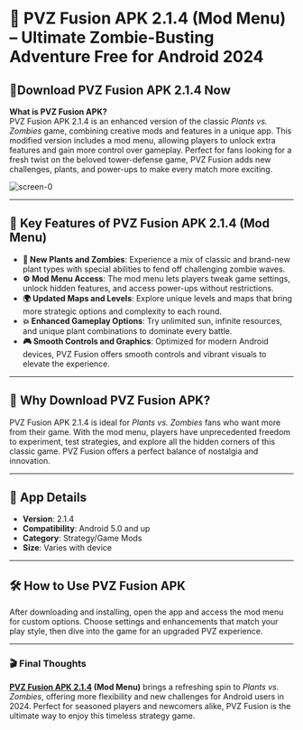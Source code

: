# 🌻 PVZ Fusion APK 2.1.4 (Mod Menu) – Ultimate Zombie-Busting Adventure Free for Android 2024

## 📱Download PVZ Fusion APK 2.1.4 Now

**What is PVZ Fusion APK?**  
PVZ Fusion APK 2.1.4 is an enhanced version of the classic *Plants vs. Zombies* game, combining creative mods and features in a unique app. This modified version includes a mod menu, allowing players to unlock extra features and gain more control over gameplay. Perfect for fans looking for a fresh twist on the beloved tower-defense game, PVZ Fusion adds new challenges, plants, and power-ups to make every match more exciting.

![screen-0](https://github.com/user-attachments/assets/3bb52c97-1b43-403e-908d-a2684501551f)

---

## 🔑 Key Features of PVZ Fusion APK 2.1.4 (Mod Menu)

- **🌱 New Plants and Zombies**: Experience a mix of classic and brand-new plant types with special abilities to fend off challenging zombie waves.
- **⚙️ Mod Menu Access**: The mod menu lets players tweak game settings, unlock hidden features, and access power-ups without restrictions.
- **🌍 Updated Maps and Levels**: Explore unique levels and maps that bring more strategic options and complexity to each round.
- **💥 Enhanced Gameplay Options**: Try unlimited sun, infinite resources, and unique plant combinations to dominate every battle.
- **🎮 Smooth Controls and Graphics**: Optimized for modern Android devices, PVZ Fusion offers smooth controls and vibrant visuals to elevate the experience.

---

## 🚀 Why Download PVZ Fusion APK?

PVZ Fusion APK 2.1.4 is ideal for *Plants vs. Zombies* fans who want more from their game. With the mod menu, players have unprecedented freedom to experiment, test strategies, and explore all the hidden corners of this classic game. PVZ Fusion offers a perfect balance of nostalgia and innovation.

---

## 📱 App Details

- **Version**: 2.1.4  
- **Compatibility**: Android 5.0 and up  
- **Category**: Strategy/Game Mods  
- **Size**: Varies with device  

---

## 🛠️ How to Use PVZ Fusion APK

After downloading and installing, open the app and access the mod menu for custom options. Choose settings and enhancements that match your play style, then dive into the game for an upgraded PVZ experience.

---

### 🎬 Final Thoughts

**[PVZ Fusion APK 2.1.4](https://github.com/PVZ-Fusion-APK-2-1-4-mod) (Mod Menu)** brings a refreshing spin to *Plants vs. Zombies*, offering more flexibility and new challenges for Android users in 2024. Perfect for seasoned players and newcomers alike, PVZ Fusion is the ultimate way to enjoy this timeless strategy game.
